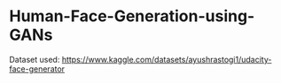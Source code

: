 # Human-Face-Generation-using-GANs

Dataset used: https://www.kaggle.com/datasets/ayushrastogi1/udacity-face-generator
